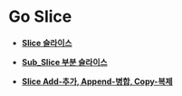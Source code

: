 # Go Slice

- __[ Slice 슬라이스 ](https://github.com/honghyunin/Go_Summary_Book/blob/master/Go/Slice/Slice.md)__

- __[ Sub_Slice 부분 슬라이스](https://github.com/honghyunin/Go_Summary_Book/blob/master/Go/Slice/Sub_Slice.md)__

- __[ Slice Add-추가, Append-병합, Copy-복제 ](https://github.com/honghyunin/Go_Summary_Book/blob/master/Go/Slice/Slice_Append_Copy.md)__